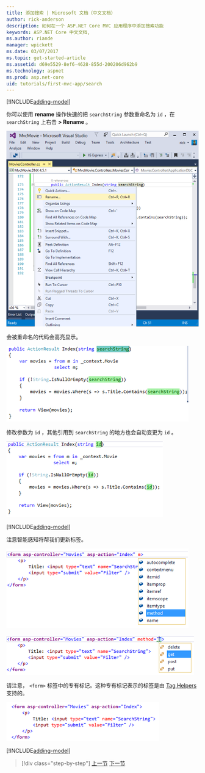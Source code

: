 ```yaml
---
title: 添加搜索 | Microsoft 文档（中文文档）
author: rick-anderson
description: 如何在一个 ASP.NET Core MVC 应用程序中添加搜索功能
keywords: ASP.NET Core 中文文档,
ms.author: riande
manager: wpickett
ms.date: 03/07/2017
ms.topic: get-started-article
ms.assetid: d69e5529-8ef6-4628-855d-200206d962b9
ms.technology: aspnet
ms.prod: asp.net-core
uid: tutorials/first-mvc-app/search
---
```


[!INCLUDE[adding-model](../../includes/mvc-intro/search1.md)]

你可以使用 **rename** 操作快速的把 `searchString` 参数重命名为 `id` ，在 `searchString` 上右击  **> Rename** 。

![Contextual menu](search/_static/rename.png)

会被重命名的代码会高亮显示。

![Code editor showing the variable highlighted throughout the Index ActionResult method](search/_static/rename2.png)

修改参数为 `id` ，其他引用到 `searchString` 的地方也会自动变更为 `id` 。

![Code editor showing the variable has been changed to id](search/_static/rename3.png)

[!INCLUDE[adding-model](../../includes/mvc-intro/search2.md)]

注意智能感知将帮我们更新标签。

![Intellisense contextual menu with method selected in the list of attributes for the form element](search/_static/int_m.png)

![Intellisense contextual menu with get selected in the list of method attribute values](search/_static/int_get.png)

请注意， `<form>` 标签中的专有标记。这种专有标记表示的标签是由 [Tag Helpers](../../mvc/views/tag-helpers/intro.md) 支持的。

![form tag with purple text](search/_static/th_font.png)

[!INCLUDE[adding-model](../../includes/mvc-intro/search3.md)]

>[!div class="step-by-step"]
[上一节](controller-methods-views.md)
[下一节](new-field.md)  
